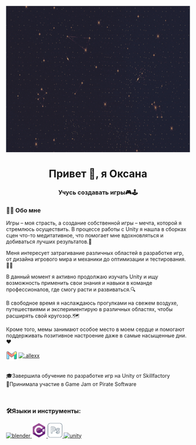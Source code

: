 <img height="400" src="https://raw.githubusercontent.com/OksanaOsipova/OksanaOsipova/main/social/profile_header.gif" style="max-width: 100%; display: inline-block;" data-target="animated-image.originalImage">

<h1 align="center">Привет 👋, я Оксана</h1>
<h3 align="center">Учусь создавать игры🎮🕹️</h3>

<h3 align="left" class="heading-element" dir="auto">👩‍💻  Обо мне</h3>
<p align="left" dir="auto">
Игры – моя страсть, а создание собственной игры – мечта, которой я стремлюсь осуществить. В процессе работы с Unity я нашла в сборках сцен что-то медитативное, что помогает мне вдохновляться и добиваться лучших результатов.🔮

Меня интересует затрагивание различных областей в разработке игр, от дизайна игрового мира и механики до оптимизации и тестирования.🕵🏻

В данный момент я активно продолжаю изучать Unity и ищу возможность применить свои знания и навыки в команде профессионалов, где смогу расти и развиваться.🔍

В свободное время я наслаждаюсь прогулками на свежем воздухе, путешествиями и экспериментирую в различных областях, чтобы расширять свой кругозор.🗺️

Кроме того, мемы занимают особое место в моем сердце и помогают поддерживать позитивное настроение даже в самые насыщенные дни.❤️
</p>

<p div align="center" dir="auto">
  
  <a href="mailto:alexandrovnaox@gmail.com" target="blank"><img div align="center" dir="auto" src="https://raw.githubusercontent.com/OksanaOsipova/OksanaOsipova/main/social/gmail.png" alt="alexandrovnaox@gmail.com" height="30" width="30" /></a>
  <a href="https://discord.gg/.allexx" target="blank"><img div align="center" dir="auto" src="https://raw.githubusercontent.com/rahuldkjain/github-profile-readme-generator/master/src/images/icons/Social/discord.svg" alt=".allexx" height="40" width="40" /></a>
</p>

<p div align="left" dir="auto">
<br>🎓Завершила обучение по разработке игр на Unity от Skillfactory
<br>🎇Принимала участие в Game Jam от Pirate Software
</p>


<br>
<h3 align="left">🛠Языки и инструменты:</h3>
<p align="left"> <a href="https://www.blender.org/" target="_blank" rel="noreferrer"> <img src="https://download.blender.org/branding/community/blender_community_badge_white.svg" alt="blender" width="40" height="40"/> </а> <a href="https://www.w3schools.com/cs/" target="_blank" rel="noreferrer"> <img src="https://raw.githubusercontent.com/devicons/devicon/master/icons/csharp/csharp-original.svg" alt="csharp" width="40" height="40"/> </а> <a href="https://www.photoshop.com/en" target="_blank" rel="noreferrer"> <img src="https://raw.githubusercontent.com/devicons/devicon/master/icons/photoshop/photoshop-line.svg" alt="photoshop" width="40" height="40"/> </а> <a href="https://unity.com/" target="_blank" rel="noreferrer"> <img src="https://www.vectorlogo.zone/logos/unity3d/unity3d-icon.svg" alt="unity" width="40" height="40"/> </а> </стр>

